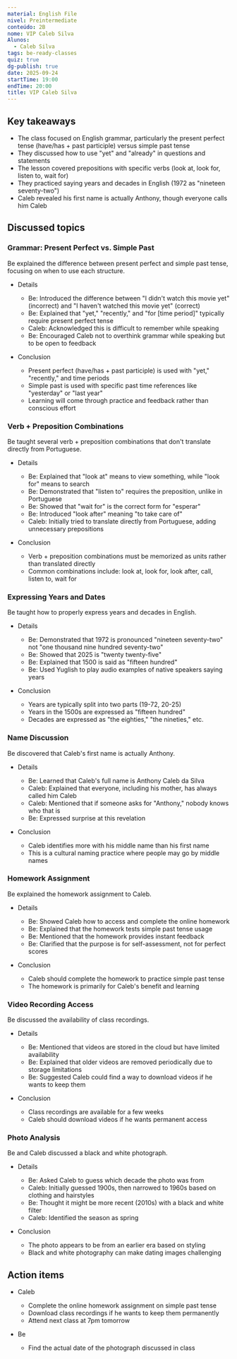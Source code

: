 ```yaml
---
material: English File
nivel: Preintermediate
conteúdo: 2B
nome: VIP Caleb Silva
Alunos:
  - Caleb Silva
tags: be-ready-classes
quiz: true
dg-publish: true
date: 2025-09-24
startTime: 19:00
endTime: 20:00
title: VIP Caleb Silva
---
```

## Key takeaways

- The class focused on English grammar, particularly the present perfect tense (have/has + past participle) versus simple past tense
- They discussed how to use "yet" and "already" in questions and statements
- The lesson covered prepositions with specific verbs (look at, look for, listen to, wait for)
- They practiced saying years and decades in English (1972 as "nineteen seventy-two")
- Caleb revealed his first name is actually Anthony, though everyone calls him Caleb

## Discussed topics

### Grammar: Present Perfect vs. Simple Past

Be explained the difference between present perfect and simple past tense, focusing on when to use each structure.

- Details
    
    - Be: Introduced the difference between "I didn't watch this movie yet" (incorrect) and "I haven't watched this movie yet" (correct)
    - Be: Explained that "yet," "recently," and "for [time period]" typically require present perfect tense
    - Caleb: Acknowledged this is difficult to remember while speaking
    - Be: Encouraged Caleb not to overthink grammar while speaking but to be open to feedback
- Conclusion
    
    - Present perfect (have/has + past participle) is used with "yet," "recently," and time periods
    - Simple past is used with specific past time references like "yesterday" or "last year"
    - Learning will come through practice and feedback rather than conscious effort

### Verb + Preposition Combinations

Be taught several verb + preposition combinations that don't translate directly from Portuguese.

- Details
    
    - Be: Explained that "look at" means to view something, while "look for" means to search
    - Be: Demonstrated that "listen to" requires the preposition, unlike in Portuguese
    - Be: Showed that "wait for" is the correct form for "esperar"
    - Be: Introduced "look after" meaning "to take care of"
    - Caleb: Initially tried to translate directly from Portuguese, adding unnecessary prepositions
- Conclusion
    
    - Verb + preposition combinations must be memorized as units rather than translated directly
    - Common combinations include: look at, look for, look after, call, listen to, wait for

### Expressing Years and Dates

Be taught how to properly express years and decades in English.

- Details
    
    - Be: Demonstrated that 1972 is pronounced "nineteen seventy-two" not "one thousand nine hundred seventy-two"
    - Be: Showed that 2025 is "twenty twenty-five"
    - Be: Explained that 1500 is said as "fifteen hundred"
    - Be: Used Yuglish to play audio examples of native speakers saying years
- Conclusion
    
    - Years are typically split into two parts (19-72, 20-25)
    - Years in the 1500s are expressed as "fifteen hundred"
    - Decades are expressed as "the eighties," "the nineties," etc.

### Name Discussion

Be discovered that Caleb's first name is actually Anthony.

- Details
    
    - Be: Learned that Caleb's full name is Anthony Caleb da Silva
    - Caleb: Explained that everyone, including his mother, has always called him Caleb
    - Caleb: Mentioned that if someone asks for "Anthony," nobody knows who that is
    - Be: Expressed surprise at this revelation
- Conclusion
    
    - Caleb identifies more with his middle name than his first name
    - This is a cultural naming practice where people may go by middle names

### Homework Assignment

Be explained the homework assignment to Caleb.

- Details
    
    - Be: Showed Caleb how to access and complete the online homework
    - Be: Explained that the homework tests simple past tense usage
    - Be: Mentioned that the homework provides instant feedback
    - Be: Clarified that the purpose is for self-assessment, not for perfect scores
- Conclusion
    
    - Caleb should complete the homework to practice simple past tense
    - The homework is primarily for Caleb's benefit and learning

### Video Recording Access

Be discussed the availability of class recordings.

- Details
    
    - Be: Mentioned that videos are stored in the cloud but have limited availability
    - Be: Explained that older videos are removed periodically due to storage limitations
    - Be: Suggested Caleb could find a way to download videos if he wants to keep them
- Conclusion
    
    - Class recordings are available for a few weeks
    - Caleb should download videos if he wants permanent access

### Photo Analysis

Be and Caleb discussed a black and white photograph.

- Details
    
    - Be: Asked Caleb to guess which decade the photo was from
    - Caleb: Initially guessed 1900s, then narrowed to 1960s based on clothing and hairstyles
    - Be: Thought it might be more recent (2010s) with a black and white filter
    - Caleb: Identified the season as spring
- Conclusion
    
    - The photo appears to be from an earlier era based on styling
    - Black and white photography can make dating images challenging

## Action items

- Caleb
    
    - Complete the online homework assignment on simple past tense
    - Download class recordings if he wants to keep them permanently
    - Attend next class at 7pm tomorrow
- Be
    
    - Find the actual date of the photograph discussed in class